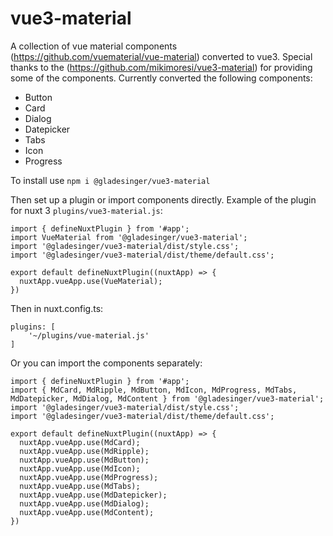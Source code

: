 # vue3-material
A collection of vue material components (https://github.com/vuematerial/vue-material) converted to vue3. Special thanks to the (https://github.com/mikimoresi/vue3-material) for providing some of the components.
Currently converted the following components:
- Button
- Card
- Dialog
- Datepicker
- Tabs
- Icon
- Progress

To install use 
```npm i @gladesinger/vue3-material```

Then set up a plugin or import components directly. Example of the plugin for nuxt 3 ```plugins/vue3-material.js```:
```
import { defineNuxtPlugin } from '#app';
import VueMaterial from '@gladesinger/vue3-material';
import '@gladesinger/vue3-material/dist/style.css';
import '@gladesinger/vue3-material/dist/theme/default.css';

export default defineNuxtPlugin((nuxtApp) => {
  nuxtApp.vueApp.use(VueMaterial);
})
```

Then in nuxt.config.ts:
```
plugins: [
    '~/plugins/vue-material.js'
]
```

Or you can import the components separately:
```
import { defineNuxtPlugin } from '#app';
import { MdCard, MdRipple, MdButton, MdIcon, MdProgress, MdTabs, MdDatepicker, MdDialog, MdContent } from '@gladesinger/vue3-material';
import '@gladesinger/vue3-material/dist/style.css';
import '@gladesinger/vue3-material/dist/theme/default.css';

export default defineNuxtPlugin((nuxtApp) => {
  nuxtApp.vueApp.use(MdCard);
  nuxtApp.vueApp.use(MdRipple);
  nuxtApp.vueApp.use(MdButton);
  nuxtApp.vueApp.use(MdIcon);
  nuxtApp.vueApp.use(MdProgress);
  nuxtApp.vueApp.use(MdTabs);
  nuxtApp.vueApp.use(MdDatepicker);
  nuxtApp.vueApp.use(MdDialog);
  nuxtApp.vueApp.use(MdContent);
})
```